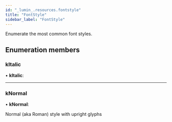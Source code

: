 ```yaml
---
id: "_lumin_.resources.fontstyle"
title: "FontStyle"
sidebar_label: "FontStyle"
---
```


Enumerate the most common font styles.

## Enumeration members

###  kItalic

• **kItalic**:

___

###  kNormal

• **kNormal**:

Normal (aka Roman) style with upright glyphs
